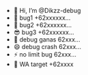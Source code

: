 - 👋 Hi, I’m @Dikzz-debug
- 🗿 bug1 +62xxxxxx...
- 🥵 bug2 +62xxxxxx...
- 😎 bug3 +62xxxxxx...
- 🥶 debug ganas 62xxx...
- 😄 debug crash 62xxx...
- ⚡ no limit bug 62xxx...
- 👺 WA target +62xxxx
<!---
Dikzz-debug/Dikzz-debug is a ✨ special ✨ repository because its `README.md` (this file) appears on your GitHub profile.
You can click the Preview link to take a look at your changes.
--->
